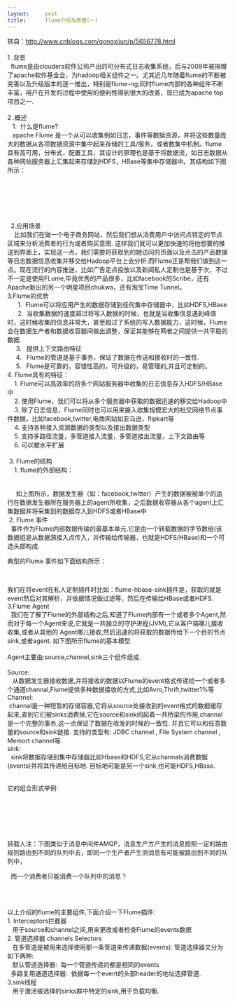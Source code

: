 ```yaml
---
layout:     post
title:      flume介绍与原理(一)
---
```

<div id="article_content" class="article_content clearfix csdn-tracking-statistics" data-pid="blog" data-mod="popu_307" data-dsm="post">
								            <link rel="stylesheet" href="https://csdnimg.cn/release/phoenix/template/css/ck_htmledit_views-f76675cdea.css">
						<div class="htmledit_views" id="content_views">
                
转自：http://www.cnblogs.com/gongxijun/p/5656778.html<br><br>
1 .背景<br>
  flume是由cloudera软件公司产出的可分布式日志收集系统，后与2009年被捐赠了apache软件基金会，为hadoop相关组件之一。尤其近几年随着flume的不断被完善以及升级版本的逐一推出，特别是flume-ng;同时flume内部的各种组件不断丰富，用户在开发的过程中使用的便利性得到很大的改善，现已成为apache top项目之一.<br>
 <br>
2 .概述<br>
   1.  什么是flume?<br>
   apache Flume 是一个从可以收集例如日志，事件等数据资源，并将这些数量庞大的数据从各项数据资源中集中起来存储的工具/服务，或者数集中机制。flume具有高可用，分布式，配置工具，其设计的原理也是基于将数据流，如日志数据从各种网站服务器上汇集起来存储到HDFS，HBase等集中存储器中。其结构如下图所示：<br><p><img src="http://images2015.cnblogs.com/blog/539316/201607/539316-20160710192339483-1093743457.jpg" alt="">       </p>
<p><br></p>
<p><br></p>
  2.应用场景<br>
    比如我们在做一个电子商务网站，然后我们想从消费用户中访问点特定的节点区域来分析消费者的行为或者购买意图. 这样我们就可以更加快速的将他想要的推送到界面上，实现这一点，我们需要将获取到的她访问的页面以及点击的产品数据等日志数据信息收集并移交给Hadoop平台上去分析.而Flume正是帮我们做到这一点。现在流行的内容推送，比如广告定点投放以及新闻私人定制也是基于次，不过不一定是使用FLume,毕竟优秀的产品很多，比如facebook的Scribe，还有Apache新出的另一个明星项目chukwa，还有淘宝Time
 Tunnel。<br>
3.Flume的优势<br>
      1.  Flume可以将应用产生的数据存储到任何集中存储器中，比如HDFS,HBase<br>
      2.  当收集数据的速度超过将写入数据的时候，也就是当收集信息遇到峰值时，这时候收集的信息非常大，甚至超过了系统的写入数据能力，这时候，Flume会在数据生产者和数据收容器间做出调整，保证其能够在两者之间提供一共平稳的数据.<br>
     3.   提供上下文路由特征<br>
     4.   Flume的管道是基于事务，保证了数据在传送和接收时的一致性.<br>
     5.   Flume是可靠的，容错性高的，可升级的，易管理的,并且可定制的。 <br>
4. Flume具有的特征：<br>
    1. Flume可以高效率的将多个网站服务器中收集的日志信息存入HDFS/HBase中<br>
    2. 使用Flume，我们可以将从多个服务器中获取的数据迅速的移交给Hadoop中<br>
    3. 除了日志信息，Flume同时也可以用来接入收集规模宏大的社交网络节点事件数据，比如facebook,twitter,电商网站如亚马逊，flipkart等<br>
    4. 支持各种接入资源数据的类型以及接出数据类型<br>
    5. 支持多路径流量，多管道接入流量，多管道接出流量，上下文路由等<br>
    6. 可以被水平扩展<br>
 <br>
 3. Flume的结构<br>
    1. flume的外部结构：<br>
 <img src="http://images2015.cnblogs.com/blog/539316/201607/539316-20160710192411655-1258050429.jpg" alt=""><br>
     <br>
     如上图所示，数据发生器（如：facebook,twitter）产生的数据被被单个的运行在数据发生器所在服务器上的agent所收集，之后数据收容器从各个agent上汇集数据并将采集到的数据存入到HDFS或者HBase中<br>
 2. Flume 事件<br>
  事件作为Flume内部数据传输的最基本单元.它是由一个转载数据的字节数组(该数据组是从数据源接入点传入，并传输给传输器，也就是HDFS/HBase)和一个可选头部构成.<br><p>典型的Flume 事件如下面结构所示：</p>
<p><img src="http://images2015.cnblogs.com/blog/539316/201607/539316-20160710200535405-525622527.jpg" alt=""><br></p>
 <br>
我们在将event在私人定制插件时比如：flume-hbase-sink插件是，获取的就是event然后对其解析，并依据情况做过滤等，然后在传输给HBase或者HDFS.<br>
3.Flume Agent<br>
  我们在了解了Flume的外部结构之后,知道了Flume内部有一个或者多个Agent,然而对于每一个Agent来说,它就是一共独立的守护进程(JVM),它从客户端哪儿接收收集,或者从其他的 Agent哪儿接收,然后迅速的将获取的数据传给下一个目的节点sink,或者agent. 如下图所示flume的基本模型<br>
 <img src="http://images2015.cnblogs.com/blog/539316/201607/539316-20160710201913405-993590950.jpg" alt=""><br>
Agent主要由:source,channel,sink三个组件组成.<br>
 <br>
Source:<br>
   从数据发生器接收数据,并将接收的数据以Flume的event格式传递给一个或者多个通道channal,Flume提供多种数据接收的方式,比如Avro,Thrift,twitter1%等<br>
Channel:<br>
 channal是一种短暂的存储容器,它将从source处接收到的event格式的数据缓存起来,直到它们被sinks消费掉,它在source和sink间起着一共桥梁的作用,channal是一个完整的事务,这一点保证了数据在收发的时候的一致性. 并且它可以和任意数量的source和sink链接. 支持的类型有: JDBC channel , File System channel , Memort channel等.<br>
sink:<br>
  sink将数据存储到集中存储器比如Hbase和HDFS,它从channals消费数据(events)并将其传递给目标地. 目标地可能是另一个sink,也可能HDFS,HBase.<br>
 <br><p>它的组合形式举例:</p>
<p><br></p>
<p><br></p>
<p> <img src="http://images2015.cnblogs.com/blog/539316/201607/539316-20160710212100811-1167384889.png" alt=""></p>
<p></p>
<p>转载人注：下图类似于消息中间件AMQP，消息生产方产生的消息按照一定的路由规则路由到不同的队列中去，即同一个生产者产生测消息有可能被路由到不同的队列中，</p>
<p><span></span>  而一个消费者只能消费一个队列中的消息？</p>
<p><img src="http://images2015.cnblogs.com/blog/539316/201607/539316-20160710212113749-1885343.png" alt=""><br></p>
 <br>
 <br>
以上介绍的flume的主要组件,下面介绍一下Flume插件:<br>
1. Interceptors拦截器<br>
   用于source和channel之间,用来更改或者检查Flume的events数据<br>
2. 管道选择器 channels Selectors<br>
   在多管道是被用来选择使用那一条管道来传递数据(events). 管道选择器又分为如下两种:<br>
   默认管道选择器:  每一个管道传递的都是相同的events<br>
  多路复用通道选择器:  依据每一个event的头部header的地址选择管道.<br>
3.sink线程<br>
   用于激活被选择的sinks群中特定的sink,用于负载均衡.
            </div>
                </div>